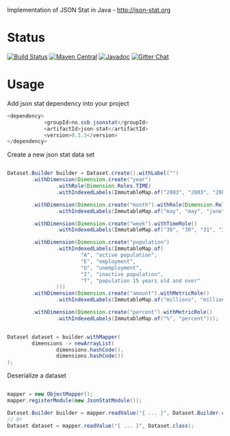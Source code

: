 Implementation of JSON Stat in Java - http://json-stat.org


Status
======

[![Build Status](https://travis-ci.org/statisticsnorway/json-stat.java.svg?branch=master)](https://travis-ci.org/statisticsnorway/json-stat.java)
[![Maven Central](https://maven-badges.herokuapp.com/maven-central/no.ssb.jsonstat/json-stat-java/badge.svg)](https://maven-badges.herokuapp.com/maven-central/no.ssb.jsonstat/json-stat-java)
[![Javadoc](https://javadoc-emblem.rhcloud.com/doc/no.ssb.jsonstat/json-stat-java/badge.svg)](http://www.javadoc.io/doc/no.ssb.jsonstat/json-stat-java)
[![Gitter Chat](http://img.shields.io/badge/chat-online-brightgreen.svg)](https://badges.gitter.im/json-stat-java/Lobby)

Usage
=====

Add json stat dependency into your project

````java
<dependency>
            <groupId>no.ssb.jsonstat</groupId>
            <artifactId>json-stat</artifactId>
            <version>0.1.3</version>
</dependency>
````

Create a new json stat data set

````java 

Dataset.Builder builder = Dataset.create().withLabel("")
        .withDimension(Dimension.create("year")
                .withRole(Dimension.Roles.TIME)
                .withIndexedLabels(ImmutableMap.of("2003", "2003", "2004", "2004", "2005", "2005")))

        .withDimension(Dimension.create("month").withRole(Dimension.Roles.TIME)
                .withIndexedLabels(ImmutableMap.of("may", "may", "june", "june", "july", "july")))

        .withDimension(Dimension.create("week").withTimeRole()
                .withIndexedLabels(ImmutableMap.of("30", "30", "31", "31", "32", "32")))

        .withDimension(Dimension.create("population")
                .withIndexedLabels(ImmutableMap.of(
                        "A", "active population",
                        "E", "employment",
                        "U", "unemployment",
                        "I", "inactive population",
                        "T", "population 15 years old and over"
                )))
        .withDimension(Dimension.create("amount").withMetricRole()
                .withIndexedLabels(ImmutableMap.of("millions", "millions")))

        .withDimension(Dimension.create("percent").withMetricRole()
                .withIndexedLabels(ImmutableMap.of("%", "percent")));


Dataset dataset = builder.withMapper(
        dimensions -> newArrayList(
                dimensions.hashCode(),
                dimensions.hashCode())
);


````

Deserialize a dataset 

````java

mapper = new ObjectMapper();
mapper.registerModule(new JsonStatModule());

Dataset.Builder builder = mapper.readValue("{ ... }", Dataset.Builder.class);
// Or
Dataset dataset = mapper.readValue("{ ... }", Dataset.class);

````


